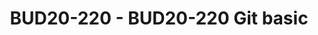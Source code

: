 ---
categories:
- bud20
description: Lets go through Git internals once again now that we all know how to
  use it.
image:
  featured: 'true'
  path: https://static.linaro.org/connect/bud20/images/BUD20-220.png
session_id: BUD20-220
session_speakers:
- speaker_bio: PMWG engineer with 14+ yrs of experience with Linux Kernel programming.
  speaker_company: Linaro
  speaker_image: http://avatars.sched.co/1/f9/7235021/avatar.jpg.320x320px.jpg?46d
  speaker_name: Viresh Kumar
  speaker_position: Engineer
  speaker_role: attendee, speaker
session_track: Open Source Development
tag: session
tags: Open Source Development
title: BUD20-220 - BUD20-220 Git basic
---